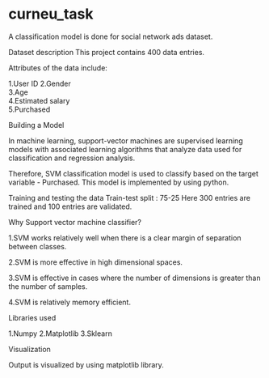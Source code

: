 # curneu_task
A classification model is done for social network
ads dataset. 

Dataset description
This project contains 400 data entries. 

Attributes of the data include:

1.User ID
2.Gender 	
3.Age 	
4.Estimated salary 	
5.Purchased

Building a Model

In machine learning, support-vector machines are 
supervised learning models with associated learning
algorithms that analyze data used for classification 
and regression analysis. 

Therefore, SVM classification model is used to 
classify based on the target variable - Purchased. 
This model is implemented by using python. 
 
Training and testing the data
Train-test split : 75-25
Here 300 entries are trained and 
100 entries are validated. 

Why Support vector machine classifier? 

1.SVM works relatively well when there is a clear 
margin of separation between classes. 

2.SVM is more effective in high dimensional spaces.

3.SVM is effective in cases where the number of
dimensions is greater than the number of samples.

4.SVM is relatively memory efficient. 

Libraries used

1.Numpy 
2.Matplotlib
3.Sklearn

Visualization

Output is visualized by using matplotlib library. 

